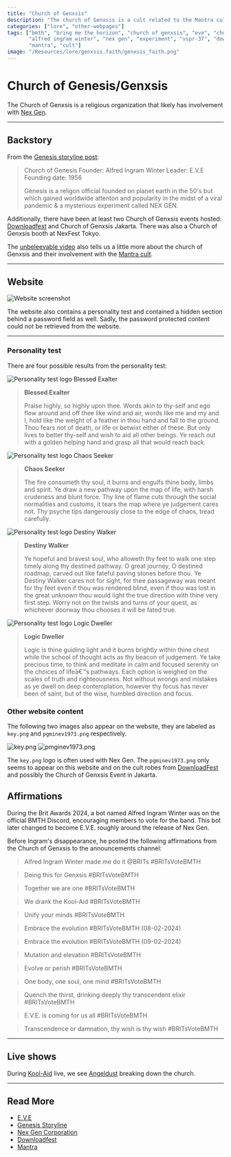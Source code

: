```yaml
---
title: "Church of Genxsis"
description: "The church of Genxsis is a cult related to the Mantra cult. It was established in 1956 by Alfred Ingram Winter."
categories: ["lore", "other-webpages"]
tags: ["bmth", "bring me the horizon", "church of genxsis", "eve", "church of genesis", 
       "alfred ingram winter", "nex gen", "experiment", "vspr-37", "downloadfest", "genxsis.faith", 
       "mantra", "cult"]
image: "/Resources/lore/genxsis.faith/genxsis_faith.png"
---
```

# Church of Genesis/Genxsis

The Church of Genxsis is a religious organization that likely has 
involvement with [Nex Gen](../lore/nex-gen-corporation).

***

## Backstory

From the [Genesis storyline post](../lore/genesis-storyline):

>
> Church of Genesis
> Founder: Alfred Ingram Winter
> Leader: E.V.E
> Founding date: 1956
>
> Genesis is a religon official founded on planet earth in the 50's but which
> gained worldwide attenton and popularity in the midst of a viral pandemic & a
> mysterious experiment called NEX GEN.

Additionally, there have been at least two Church of Genxsis events hosted: 
[Downloadfest](downloadfest) and Church of Genxsis Jakarta. There was also a 
Church of Genxsis booth at NexFest Tokyo.

The [unbeleevable video](../for-sof/unbeleevable) also tells us a little more about 
the church of Genxsis and their involvement with the [Mantra cult](../music/amo-mantra).

***

## Website

![Website screenshot](../../Resources/lore/genxsis.faith/genxsis_faith.png)

The website also contains a personality test and contained a hidden section behind
a password field as well. Sadly, the password protected content could not be 
retrieved from the website.

***

### Personality test

There are four possible results from the personality test:

![Personality test logo Blessed Exalter](../../Resources/lore/genxsis.faith/blessed_exalter.png)

> **Blessed Exalter**
>
> Praise highly, so highly upon thee. Words akin to thy-self and ego flow around and off thee like wind and air, words like me and my and I, hold like the weight of a feather in thou hand and fall to the ground. Thou fears not of death, or life or betwixt either of these. But only lives to better thy-self and wish to aid all other beings. Ye reach out with a golden helping hand and grasp all that would reach back.

![Personality test logo Chaos Seeker](../../Resources/lore/genxsis.faith/chaos_seeker.png)
> **Chaos Seeker**
> 
> The fire consumeth thy soul, it burns and engulfs thine body, limbs and spirit. Ye draw a new pathway upon the map of life, with harsh crudeness and blunt force. Thy line of flame cuts through the social normalities and customs, it tears the map where ye judgement cares not. Thy psyche tips dangerously close to the edge of chaos, tread carefully.

![Personality test logo Destiny Walker](../../Resources/lore/genxsis.faith/destiny_walker.png)
> **Destiny Walker**
> 
> Ye hopeful and bravest soul, who alloweth thy feet to walk one step timely along thy destined pathway. O great journey, O destined roadmap, carved out like fateful paving stones before thou. Ye Destiny Walker cares not for sight, for thee passageway was meant for thy feet even if thou was rendered blind, even if thou was lost in the great unknown thou would light the true direction with thine very first step. Worry not on the twists and turns of your quest, as whichever doorway thou chooses it will be fated true.

![Personality test logo Logic Dweller](../../Resources/lore/genxsis.faith/logic_dweller.png)

> **Logic Dweller**
> 
> Logic is thine guiding light and it burns brightly within thine chest while the school of thought acts as thy beacon of judgement. Ye take precious time, to think and meditate in calm and focused serenity on the choices of lifeâ€™s pathways. Each option is weighed on the scales of truth and righteousness. Not without wrongs and mistakes as ye dwell on deep contemplation, however thy focus has never been of saint, but of the wise, humbled direction and focus.

### Other website content

The following two images also appear on the website, they are
labeled as `key.png` and `pgminev1973.png` respectively.

![key.png](../../Resources/lore/genxsis.faith/key.png)
![pmginev1973.png](../../Resources/lore/genxsis.faith/pmginev1973.png)

The `key.png` logo is often used with Nex Gen. The `pgminev1973.png` only
seems to appear on this website and on the cult robes from [DownloadFest](downloadfest)
and possibly the Church of Genxsis Event in Jakarta.

## Affirmations

During the Brit Awards 2024, a bot named Alfred Ingram Winter was on the 
official BMTH Discord, encouraging members to vote for the band. This bot later 
changed to become E.V.E. roughly around the release of Nex Gen.

Before Ingram's disappearance, he posted the following affirmations 
from the Church of Genxsis to the announcements channel:

> Alfred Ingram Winter made me do it @BRITs #BRITsVoteBMTH

> Doing this for Genxsis #BRITsVoteBMTH

> Together we are one #BRITsVoteBMTH

> We drank the Kool-Aid #BRITsVoteBMTH

> Unify your minds #BRITsVoteBMTH

> Embrace the evolution #BRITsVoteBMTH (08-02-2024)

> Embrace the evolution #BRITsVoteBMTH
(09-02-2024)

> Mutation and elevation #BRITsVoteBMTH

> Evolve or perish #BRITsVoteBMTH

> One body, one soul, one mind #BRITsVoteBMTH

> Quench the thirst, drinking deeply thy transcendent elixir #BRITsVoteBMTH

> E.V.E. is coming for us all #BRITsVoteBMTH

> Transcendence or damnation, thy wish is thy wish #BRITsVoteBMTH

***

## Live shows

During [Kool-Aid](../music/song-koolaid) live, we see [Angeldust](../characters/angeldust) breaking down the 
church.

***

## Read More

- [E.V.E](../characters/eve)
- [Genesis Storyline](genesis-storyline)
- [Nex Gen Corporation](nex-gen-corporation)
- [Downloadfest](downloadfest)
- [Mantra](../music/amo-mantra)